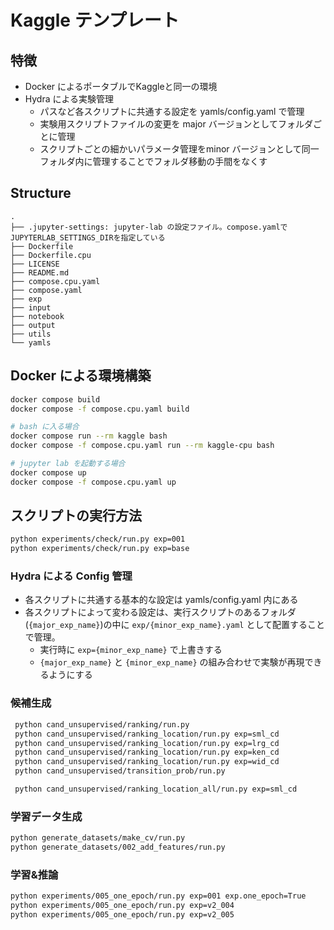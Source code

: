 # Kaggle テンプレート

## 特徴
- Docker によるポータブルでKaggleと同一の環境
- Hydra による実験管理
    - パスなど各スクリプトに共通する設定を yamls/config.yaml で管理
    - 実験用スクリプトファイルの変更を major バージョンとしてフォルダごとに管理
    - スクリプトごとの細かいパラメータ管理をminor バージョンとして同一フォルダ内に管理することでフォルダ移動の手間をなくす

## Structure
```text
.
├── .jupyter-settings: jupyter-lab の設定ファイル。compose.yamlでJUPYTERLAB_SETTINGS_DIRを指定している
├── Dockerfile
├── Dockerfile.cpu
├── LICENSE
├── README.md
├── compose.cpu.yaml
├── compose.yaml
├── exp
├── input
├── notebook
├── output
├── utils
└── yamls
```

## Docker による環境構築

```sh
docker compose build
docker compose -f compose.cpu.yaml build

# bash に入る場合
docker compose run --rm kaggle bash 
docker compose -f compose.cpu.yaml run --rm kaggle-cpu bash

# jupyter lab を起動する場合
docker compose up 
docker compose -f compose.cpu.yaml up 
```

## スクリプトの実行方法

```sh
python experiments/check/run.py exp=001
python experiments/check/run.py exp=base
```

### Hydra による Config 管理
- 各スクリプトに共通する基本的な設定は yamls/config.yaml 内にある
- 各スクリプトによって変わる設定は、実行スクリプトのあるフォルダ(`{major_exp_name}`)の中に `exp/{minor_exp_name}.yaml` として配置することで管理。
    - 実行時に `exp={minor_exp_name}` で上書きする
    - `{major_exp_name}` と `{minor_exp_name}` の組み合わせで実験が再現できるようにする


### 候補生成
```sh
 python cand_unsupervised/ranking/run.py
 python cand_unsupervised/ranking_location/run.py exp=sml_cd
 python cand_unsupervised/ranking_location/run.py exp=lrg_cd
 python cand_unsupervised/ranking_location/run.py exp=ken_cd
 python cand_unsupervised/ranking_location/run.py exp=wid_cd
 python cand_unsupervised/transition_prob/run.py

 python cand_unsupervised/ranking_location_all/run.py exp=sml_cd
```

### 学習データ生成
```sh
python generate_datasets/make_cv/run.py 
python generate_datasets/002_add_features/run.py 
```

### 学習&推論
```sh
python experiments/005_one_epoch/run.py exp=001 exp.one_epoch=True
python experiments/005_one_epoch/run.py exp=v2_004
python experiments/005_one_epoch/run.py exp=v2_005
```
